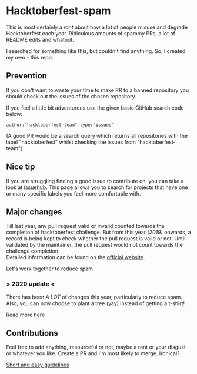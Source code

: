 # Hacktoberfest-spam

This is most certainly a *rant* about how a lot of people misuse and degrade Hacktoberfest each year. Ridiculous amounts of spammy PRs, a lot of README edits and whatnot.  

I searched for something like this, but couldn't find anything. So, I created my own - this repo.

## Prevention

If you don't want to waste your time to make PR to a banned repository you should check out the issues of the chosen repository.

If you feel a little bit adventurous use the given basic GitHub search code below:

```text
author:"hacktoberfest-team" type:"issues" 
```

(A good PR would be a search query which returns all repositories with the label "hacktoberfest" whilst checking the issues from "hacktoberfest-team")

## Nice tip

If you are struggling finding a good issue to contribute on, you can take a look at [Issuehub](http://issuehub.io). This page allows you to search for projects that have one or many specific labels you feel more comfortable with.

## Major changes

Till last year, any pull request valid or invalid counted towards the completion of hacktoberfest challenge. But from this year *(2019)* onwards, a record is being kept to check whether the pull request is valid or not. Until validated by the maintainer, the pull request would not count towards the challenge completion.  
Detailed information can be found on the [official website](https://hacktoberfest.digitalocean.com/details#spam).  

Let's work together to reduce spam.

### > 2020 update <

There has been *A LOT* of changes this year, particularly to reduce spam. Also, you can now choose to plant a tree (yay) instead of getting a t-shirt!

[Read more here](https://hacktoberfest.digitalocean.com/hacktoberfest-update)

## Contributions

Feel free to add anything, resourceful or not, maybe a rant or your disgust or whatever you like. Create a PR and I'm most likely to merge. Ironical?  

[Short and easy guidelines](https://github.com/swingcake/Hacktoberfest-spam/issues/2#issuecomment-537350324 "Contribution guidelines")
